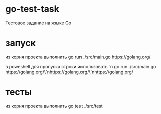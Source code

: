 # go-test-task
Тестовое задание на языке Go

# запуск
из корня проекта выполнить
go run ./src/main.go https://golang.org/

в poweshell для пропуска строки использовать \`n
go run ./src/main.go https://golang.org/\`nhttps://golang.org/\`nhttps://golang.org/ 

# тесты
из корня проекта выполнить
go test ./src/test